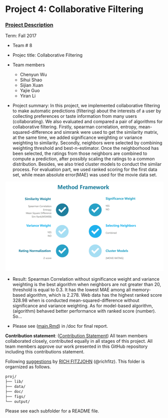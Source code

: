 # Project 4: Collaborative Filtering

### [Project Description](doc/project4_desc.md)

Term: Fall 2017

+ Team # 8
+ Projec title: Collaborative Filtering

+ Team members
	+ Chenyun Wu
	+ Sihui Shao
	+ Sijian Xuan
	+ Yajie Guo
	+ Yiran Li
	
+ Project summary: 
In this project, we implemented collaborative filtering to make automatic predictions (filtering) about the interests of a user by collecting preferences or taste information from many users (collaborating). We also evaluated and compared a pair of algorithms for collaborative filtering. Firstly, spearman correlation, entropy, mean-squared-difference and simrank were used to get the similarity matrix, at the same time, we added significance weighting or variance weighting to similarity. Secondly, neighbors were selected by combining weighting threshold and best-n-estimator. Once the neighborhood has been selected, the ratings from those neighbors are combined to compute a prediction, after possibly scaling the ratings to a common distribution. Besides, we also tried cluster models to conduct the similar process. For evaluation part, we used ranked scoring for the first data set, while mean absolute error(MAE) was used for the movie data set.

![image](figs/framework.png)

+ Result:
Spearman Correlation without significance weight and variance weighting is the best algorithm when neighbors are not greater than 20, threshold is equal to 0.3. It has the lowest MAE among all memory-based algorithm, which is 2.278. Web data has the highest ranked score 328.98 when is conducted mean-squared-difference without significance and variance weighting. As for model-based algorithm, (algorithm) behaved better performance with ranked score (number). So...

+ Please see ([main.Rmd](doc/main.rmd)) in /doc for final report.
	
**Contribution statement**: ([Contribution Statement](doc/a_note_on_contributions.md)) All team members collaborated closely, contributed equally in all stages of this project. All team members approve our work presented in this GitHub repository including this contributions statement. 

Following [suggestions](http://nicercode.github.io/blog/2013-04-05-projects/) by [RICH FITZJOHN](http://nicercode.github.io/about/#Team) (@richfitz). This folder is orgarnized as follows.

```
proj/
├── lib/
├── data/
├── doc/
├── figs/
└── output/
```

Please see each subfolder for a README file.
